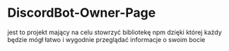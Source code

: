 # DiscordBot-Owner-Page
 
jest to projekt mający na celu stowrzyć bibliotekę npm
dzięki której każdy będzie mógł łatwo i wygodnie przeglądać informacje o swoim bocie